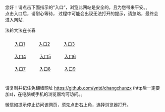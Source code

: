 您好！请点击下面指示的“入口”，浏览此网站是安全的，且为您带来平安。。 <br/>
点击入口后，请耐心等待， 过程中可能会出现无法打开的提示，请忽略，最终会进入网站. </br>

法轮大法在长春<br/>
<div style="padding:10px"><a style="margin:20px" target="_blank" href="https://d1ctoejvhi2uxv.cloudfront.net/2Qpsp?dunpefgk" id="ccLink1" rel="nofollow">入口1</a> <a target="_blank" style="margin:20px" href="https://d386i10d0l2r5q.cloudfront.net/2Qpsp?nylzutlx" id="ccLink2" rel="nofollow">入口2</a> <a style="margin:20px" target="_blank" href="https://da2xzc9qhnx2m.cloudfront.net/2Qpsp?fgmhv" id="ccLink3" rel="nofollow">入口3</a></div>

<div style="padding:10px" ><a style="margin:20px" target="_blank" href="https://d1ctoejvhi2uxv.cloudfront.net/2Qpsp?dunpefgk" id="ccLink4" rel="nofollow">入口4</a> <a style="margin:20px" href="https://d386i10d0l2r5q.cloudfront.net/2Qpsp?nylzutlx" target="_blank" id="ccLink5" rel="nofollow">入口5</a> <a style="margin:20px" href="https://da2xzc9qhnx2m.cloudfront.net/2Qpsp?fgmhv" target="_blank" id="ccLink6" rel="nofollow">入口6</a></div>

<div style="padding:10px"><a style="margin:20px" target="_blank" href="https://d1ctoejvhi2uxv.cloudfront.net/2Qpsp?dunpefgk" id="ccLink7" rel="nofollow">入口7</a> <a style="margin:20px" href="https://d386i10d0l2r5q.cloudfront.net/2Qpsp?nylzutlx" target="_blank" id="ccLink8" rel="nofollow">入口8</a> <a style="margin:20px" target="_blank" href="https://da2xzc9qhnx2m.cloudfront.net/2Qpsp?fgmhv" id="ccLink9" rel="nofollow">入口9</a></div>

<br/>



请复制并记住免翻墙网址 https://github.com/yntd/changchunzx (http后一定要加s)，在电脑或手机的浏览器均可访问。。<br/>

微信如提示停止访问该网页，须先点击右上角，选择浏览器打开。

